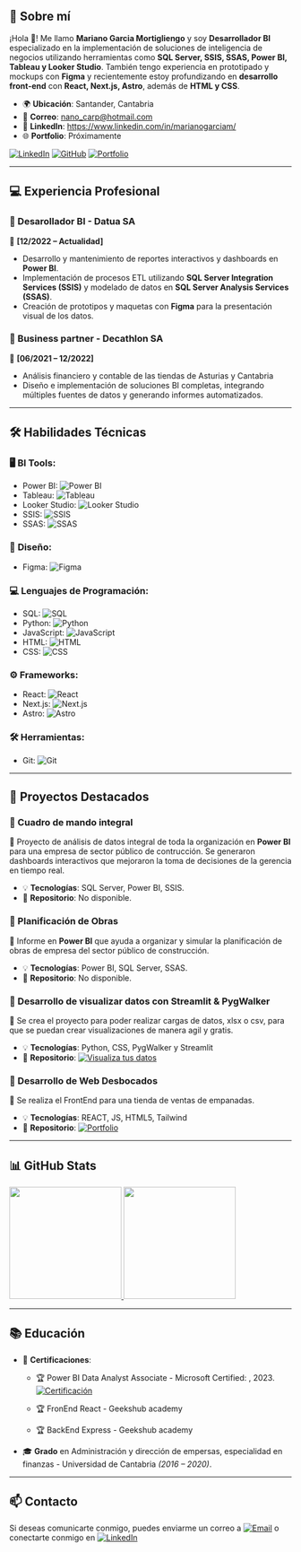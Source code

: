 ## 💼 Sobre mí

¡Hola 👋!
Me llamo **Mariano Garcia Mortigliengo** y soy **Desarrollador BI** especializado en la implementación de soluciones de inteligencia de negocios utilizando herramientas como **SQL Server, SSIS, SSAS, Power BI, Tableau y Looker Studio**. También tengo experiencia en prototipado y mockups con **Figma** y recientemente estoy profundizando en **desarrollo front-end** con **React, Next.js, Astro**, además de **HTML y CSS**.

- 🌍 **Ubicación**: Santander, Cantabria
- 📧 **Correo**: nano_carp@hotmail.com
- 💼 **LinkedIn**: https://www.linkedin.com/in/marianogarciam/
- 🌐 **Portfolio**: Próximamente

[![LinkedIn](https://img.shields.io/badge/-Perfil-blue?logo=linkedin&logoColor=white&label=)](https://www.linkedin.com/in/marianogarciam/)
[![GitHub](https://img.shields.io/badge/-Repositorio-black?logo=github&logoColor=white&label=)](https://github.com/MARIANO-89?tab=repositories)
[![Portfolio](https://img.shields.io/badge/-Web-orange?logo=googlechrome&logoColor=white&label=)](https://tu-portfolio.com)

---

## 💻 Experiencia Profesional

### 🏢 Desarollador BI - Datua SA
📅 **[12/2022 – Actualidad]**

- Desarrollo y mantenimiento de reportes interactivos y dashboards en **Power BI**.
- Implementación de procesos ETL utilizando **SQL Server Integration Services (SSIS)** y modelado de datos en **SQL Server Analysis Services (SSAS)**.
- Creación de prototipos y maquetas con **Figma** para la presentación visual de los datos.

### 🏢 Business partner - Decathlon SA
📅 **[06/2021 – 12/2022]**

- Análisis financiero y contable de las tiendas de Asturias y Cantabria
- Diseño e implementación de soluciones BI completas, integrando múltiples fuentes de datos y generando informes automatizados.

---

## 🛠 Habilidades Técnicas

### 🖥 **BI Tools**:
- Power BI: ![Power BI](https://img.shields.io/badge/Power%20BI-95%25-brightgreen?logo=powerbi&logoColor=white&labelColor=%23b8e994)
- Tableau: ![Tableau](https://img.shields.io/badge/Tableau-70%25-f0d86e?logo=tableau&logoColor=white&labelColor=%23f0d86e)
- Looker Studio: ![Looker Studio](https://img.shields.io/badge/Looker%20Studio-50%25-f0d86e?logo=google&logoColor=white&labelColor=%23f0d86e)
- SSIS: ![SSIS](https://img.shields.io/badge/SSIS-75%25-brightgreen?logo=microsoft&logoColor=white&labelColor=%23b8e994)
- SSAS: ![SSAS](https://img.shields.io/badge/SSAS-75%25-brightgreen?logo=microsoft&logoColor=white&labelColor=%23b8e994)

### 🎨 **Diseño**:
- Figma: ![Figma](https://img.shields.io/badge/Figma-85%25-brightgreen?logo=figma&logoColor=white&labelColor=%23b8e994)

### 💻 **Lenguajes de Programación**:
- SQL: ![SQL](https://img.shields.io/badge/SQL-75%25-brightgreen?logo=microsoftsqlserver&logoColor=white&labelColor=%23b8e994)
- Python: ![Python](https://img.shields.io/badge/Python-40%25-ff9999?logo=python&logoColor=white&labelColor=%23ff9999)
- JavaScript: ![JavaScript](https://img.shields.io/badge/JavaScript-30%25-ff9999?logo=javascript&logoColor=white&labelColor=%23ff9999)
- HTML: ![HTML](https://img.shields.io/badge/HTML-55%25-f0d86e?logo=html5&logoColor=white&labelColor=%23f0d86e)
- CSS: ![CSS](https://img.shields.io/badge/CSS-45%25-ff9999?logo=css3&logoColor=white&labelColor=%23ff9999)

### ⚙️ **Frameworks**:
- React: ![React](https://img.shields.io/badge/React-40%25-ff9999?logo=react&logoColor=white&labelColor=%23ff9999)
- Next.js: ![Next.js](https://img.shields.io/badge/Next.js-40%25-ff9999?logo=nextdotjs&logoColor=white&labelColor=%23ff9999)
- Astro: ![Astro](https://img.shields.io/badge/Astro-30%25-ff9999?logo=astro&logoColor=white&labelColor=%23ff9999)

### 🛠 **Herramientas**:
- Git: ![Git](https://img.shields.io/badge/Git-50%25-f0d86e?logo=git&logoColor=white&labelColor=%23f0d86e)

---

## 🚀 Proyectos Destacados

### 🔹 Cuadro de mando integral
🌟 Proyecto de análisis de datos integral de toda la organización en **Power BI** para una empresa de sector público de contrucción. Se generaron dashboards interactivos que mejoraron la toma de decisiones de la gerencia en tiempo real.

- 💡 **Tecnologías**: SQL Server, Power BI, SSIS.
- 🔗 **Repositorio**: No disponible.

### 🔹 Planificación de Obras
🌟 Informe en **Power BI** que ayuda a organizar y simular la planificación de obras de empresa del sector público de construcción. 

- 💡 **Tecnologías**: Power BI, SQL Server, SSAS.
- 🔗 **Repositorio**: No disponible.

### 🔹 Desarrollo de visualizar datos con Streamlit & PygWalker
🌟 Se crea el proyecto para poder realizar cargas de datos, xlsx o csv, para que se puedan crear visualizaciones de manera agil y gratis.

- 💡 **Tecnologías**: Python, CSS, PygWalker y Streamlit
- 🔗 **Repositorio**: [![Visualiza tus datos](https://img.shields.io/badge/-Visualiza%20tus%20datos-%23513969?logo=googlechrome&logoColor=%23ffffff&labelColor=%23513969)](https://visualizar-datos.streamlit.app/)

### 🔹 Desarrollo de Web Desbocados
🌟 Se realiza el FrontEnd para una tienda de ventas de empanadas.  

- 💡 **Tecnologías**: REACT, JS, HTML5, Tailwind
- 🔗 **Repositorio**: [![Portfolio](https://img.shields.io/badge/-Desbocados-%23513969?logo=googlechrome&logoColor=%23ffffff&labelColor=%23513969)](https://desbocados.vercel.app/)

---

## 📊 GitHub Stats

<a href="https://github.com/TU_USUARIO">
  <img height="200" src="https://github-readme-stats.vercel.app/api?username=MARIANO-89&show_icons=true&theme=radical" />
</a>
<a href="https://github.com/TU_USUARIO">
  <img height="200" src="https://github-readme-stats.vercel.app/api/top-langs/?username=MARIANO-89&layout=compact&theme=radical" />
</a>

---
## 📚 Educación

- 📜 **Certificaciones**:
   - 🏆 Power BI Data Analyst Associate - Microsoft Certified: , 2023. [![Certificación](https://img.shields.io/badge/Certificación-Microsoft%20BI-%23513969?logo=microsoft&logoColor=white&labelColor=%23513969)](https://learn.microsoft.com/api/credentials/share/es-es/marianogarcia-9319/DE805DB0B8A8EEEF?sharingId=CF293C680E372AA7)

   - 🏆 FronEnd React - Geekshub academy
   - 🏆 BackEnd Express - Geekshub academy
- 🎓 **Grado** en Administración y dirección de empersas, especialidad en finanzas - Universidad de Cantabria *(2016 – 2020)*.
---

## 📫 Contacto

Si deseas comunicarte conmigo, puedes enviarme un correo a [![Email](https://img.shields.io/badge/-Correo-D14836?logo=gmail&logoColor=white&label=)](mailto:nano_carp@hotmail.com)
 o conectarte conmigo en [![LinkedIn](https://img.shields.io/badge/-Perfil-blue?logo=linkedin&logoColor=white&label=)](https://www.linkedin.com/in/marianogarciam/)
